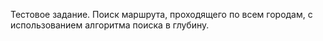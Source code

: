 Тестовое задание.
Поиск маршрута, проходящего по всем городам, с использованием алгоритма поиска в глубину.
